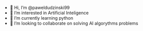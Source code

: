 - 👋 Hi, I’m @paweldudzinski99
- 👀 I’m interested in Artificial Inteligence
- 🌱 I’m currently learning python
- 💞️ I’m looking to collaborate on solving AI algorythms problems
<!--- 📫 How to reach me ...--->

<!---
paweldudzinski99/paweldudzinski99 is a ✨ special ✨ repository because its `README.md` (this file) appears on your GitHub profile.
You can click the Preview link to take a look at your changes.
--->

